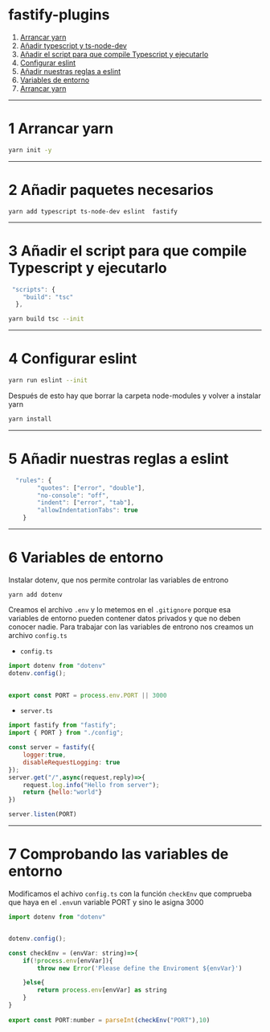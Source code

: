 # fastify-plugins
1. [Arrancar yarn ](#schema1)
1. [Añadir typescript y ts-node-dev ](#schema2)
1. [Añadir el script para que compile Typescript y ejecutarlo ](#schema3)
1. [Configurar eslint ](#schema4)
1. [Añadir nuestras reglas a eslint ](#schema5)
1. [Variables de entorno ](#schema6)
1. [Arrancar yarn ](#schema1)




<hr>

<a name="schema1"></a>

# 1 Arrancar yarn
~~~bash
yarn init -y
~~~
<hr>

<a name="schema2"></a>

# 2 Añadir paquetes necesarios
~~~
yarn add typescript ts-node-dev eslint  fastify
~~~

<hr>

<a name="schema3"></a>

# 3 Añadir el script para que compile Typescript y ejecutarlo
~~~js
 "scripts": {
    "build": "tsc"
  },
~~~
~~~bash
yarn build tsc --init
~~~


<hr>

<a name="schema4"></a>

# 4 Configurar eslint
~~~bash
yarn run eslint --init
~~~

Después de esto hay que borrar la carpeta node-modules
y volver a instalar yarn
~~~bash
yarn install
~~~

<hr>

<a name="schema5"></a>

# 5 Añadir nuestras reglas a eslint
~~~js
  "rules": {
		"quotes": ["error", "double"],
		"no-console": "off",
		"indent": ["error", "tab"],
		"allowIndentationTabs": true
	}
~~~


<hr>

<a name="schema6"></a>

# 6 Variables de entorno
Instalar  dotenv, que nos permite controlar las variables de entrono
~~~
yarn add dotenv
~~~
Creamos el  archivo `.env` y lo metemos en el   `.gitignore` porque esa variables de entorno pueden contener datos privados y que no deben conocer nadie.
Para trabajar con las variables de entrono nos creamos un archivo `config.ts`
- `config.ts`
~~~js
import dotenv from "dotenv"
dotenv.config();

 
export const PORT = process.env.PORT || 3000
~~~
- `server.ts`
~~~js
import fastify from "fastify";
import { PORT } from "./config";

const server = fastify({
    logger:true,
    disableRequestLogging: true
});
server.get("/",async(request,reply)=>{
    request.log.info("Hello from server");
    return {hello:"world"}
})

server.listen(PORT)
~~~

<hr>

<a name="schema7"></a>

# 7 Comprobando las variables de entorno
Modificamos el achivo `config.ts` con la función `checkEnv` que comprueba que haya en el `.env`un variable PORT y sino le asigna 3000
~~~js
import dotenv from "dotenv"


dotenv.config();

const checkEnv = (envVar: string)=>{
    if(!process.env[envVar]){
        throw new Error('Please define the Enviroment ${envVar}')

    }else{
        return process.env[envVar] as string
    }
}
 
export const PORT:number = parseInt(checkEnv("PORT"),10)
~~~